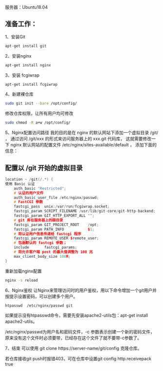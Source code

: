 

服务器：Ubuntu18.04

## 准备工作：

1、安装Git

```bash 
apt-get install git
```

2、安装nginx

```bash
apt-get install nginx
```

3、安装 fcgiwrap

```bash
apt-get install fcgiwrap
```

4、新建裸仓库

```bash
sudo git init --bare /opt/config/
```

修改仓库权限，让所有用户均可修改

```bash
sudo chmod -R a+w /opt/config/
```

5、Nginx配置访问路径
我的目的是在 nginx 的默认网站下添加一个虚拟目录 /git/ ， 通过访问 /git/xxx 的形式来访问服务器上的 xxx.git 代码库， 这就需要修改一下 nginx 默认网站的配置文件 /etc/nginx/sites-available/default ， 添加下面的信息：

## 配置以 /git 开始的虚拟目录
```c++
location ~ /git(/.*) {
使用 Basic 认证
    auth_basic "Restricted";
    # 认证的用户文件
    auth_basic_user_file /etc/nginx/passwd;
    # FastCGI 参数
    fastcgi_pass  unix:/var/run/fcgiwrap.socket;
    fastcgi_param SCRIPT_FILENAME /usr/lib/git-core/git-http-backend;
    fastcgi_param GIT_HTTP_EXPORT_ALL "";
    # git 库在服务器上的跟目录
    fastcgi_param GIT_PROJECT_ROOT    /opt;
    fastcgi_param PATH_INFO           $1;
    # 将认证用户信息传递给 fastcgi 程序
    fastcgi_param REMOTE_USER $remote_user;
    # 包涵默认的 fastcgi 参数；
    include       fastcgi_params;
    # 将允许客户端 post 的最大值调整为 100 兆
    max_client_body_size 100M;
}
```

重新加载nginx配置

```bash
nginx -s reload
```

6、Nginx鉴权
让Nginx来管理访问时的用户鉴权，用以下命令增加一个git用户并按提示设置密码，可以创建多个用户。

```bash
htpasswd  /etc/nginx/passwd git
```

如果提示没有htpasswd命令，需要先安装apache2-utils包：apt-get install apache2-utils。

/etc/nginx/passwd为用户名和密码文件，-c 参数表示创建一个新的密码文件，原来没有这个文件时必须要带，已经存在这个文件了就不要带-c参数了。

7、结束
可以使用 git clone https://server-name/git/config 克隆仓库。

若仓库接收git push时报错403，可在仓库中设置git config http.receivepack true
